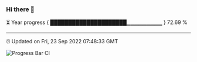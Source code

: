 ### Hi there 👋

⏳ Year progress { █████████████████████▁▁▁▁▁▁▁▁▁ } 72.69 %

---

⏰ Updated on Fri, 23 Sep 2022 07:48:33 GMT

![Progress Bar CI](https://github.com/liununu/liununu/workflows/Progress%20Bar%20CI/badge.svg)
